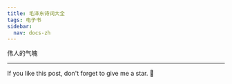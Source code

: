 ```yaml
---
title: 毛泽东诗词大全
tags: 电子书
sidebar:
  nav: docs-zh
---
```


伟人的气魄


<!--more-->

---

If you like this post, don't forget to give me a star. :star2:
